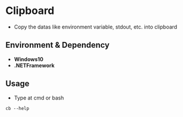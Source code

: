 # Clipboard

- Copy the datas like environment variable, stdout, etc. into clipboard

## Environment & Dependency

- **Windows10**
- **.NETFramework**

## Usage

- Type at cmd or bash
```
cb --help
```
